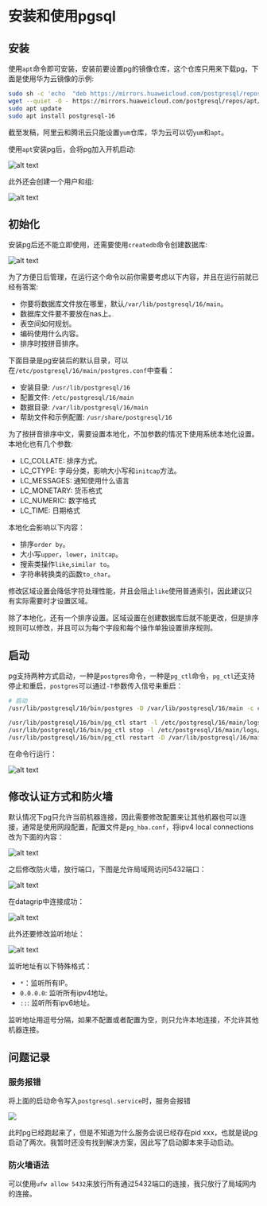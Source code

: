 # 安装和使用pgsql

## 安装

使用`apt`命令即可安装，安装前要设置pg的镜像仓库，这个仓库只用来下载pg，下面是使用华为云镜像的示例:

```bash
sudo sh -c 'echo  "deb https://mirrors.huaweicloud.com/postgresql/repos/apt $(lsb_release -cs)-pgdg main " > /etc/apt/sources.list.d/pgdg.list'
wget --quiet -O - https://mirrors.huaweicloud.com/postgresql/repos/apt/ACCC4CF8.asc | sudo apt-key add -
sudo apt update
sudo apt install postgresql-16
```

截至发稿，阿里云和腾讯云只能设置`yum`仓库，华为云可以切`yum`和`apt`。

使用`apt`安装pg后，会将pg加入开机启动:

![alt text](../../../temp/image-5.png)

此外还会创建一个用户和组:

![alt text](../../../temp/image-6.png)

## 初始化

安装pg后还不能立即使用，还需要使用`createdb`命令创建数据库:

![alt text](../../../temp/image-8.png)

为了方便日后管理，在运行这个命令以前你需要考虑以下内容，并且在运行前就已经有答案:

- 你要将数据库文件放在哪里，默认`/var/lib/postgresql/16/main`。
- 数据库文件要不要放在nas上。
- 表空间如何规划。
- 编码使用什么内容。
- 排序时按拼音排序。

下面目录是pg安装后的默认目录，可以在`/etc/postgresql/16/main/postgres.conf`中查看：

- 安装目录: `/usr/lib/postgresql/16`
- 配置文件: `/etc/postgresql/16/main`
- 数据目录: `/var/lib/postgresql/16/main`
- 帮助文件和示例配置: `/usr/share/postgresql/16`

为了按拼音排序中文，需要设置本地化，不加参数的情况下使用系统本地化设置。本地化也有几个参数:

- LC_COLLATE: 排序方式。
- LC_CTYPE: 字母分类，影响大小写和`initcap`方法。
- LC_MESSAGES: 通知使用什么语言
- LC_MONETARY: 货币格式
- LC_NUMERIC: 数字格式
- LC_TIME: 日期格式

本地化会影响以下内容：

- 排序`order by`。
- 大小写`upper`，`lower`，`initcap`。
- 搜索类操作`like`,`similar to`。
- 字符串转换类的函数`to_char`。

修改区域设置会降低字符处理性能，并且会阻止`like`使用普通索引，因此建议只有实际需要时才设置区域。

除了本地化，还有一个排序设置。区域设置在创建数据库后就不能更改，但是排序规则可以修改，并且可以为每个字段和每个操作单独设置排序规则。


## 启动

pg支持两种方式启动，一种是`postgres`命令，一种是`pg_ctl`命令，`pg_ctl`还支持停止和重启，`postgres`可以通过`-T`参数传入信号来重启：

```bash
# 启动
/usr/lib/postgresql/16/bin/postgres -D /var/lib/postgresql/16/main -c config_file=/etc/postgresql/16/main/postgresql.conf -c hba_file=/etc/postgresql/16/main/pg_hba.conf -c ident_file=/etc/postgresql/16/main/pg_ident.conf
```

```bash
/usr/lib/postgresql/16/bin/pg_ctl start -l /etc/postgresql/16/main/logs/pg.log -D /var/lib/postgresql/16/main -o "-c config_file=/etc/postgresql/16/main/postgresql.conf" -o "-c hba_file=/etc/postgresql/16/main/pg_hba.conf" -o "-c ident_file=/etc/postgresql/16/main/pg_ident.conf"
/usr/lib/postgresql/16/bin/pg_ctl stop -l /etc/postgresql/16/main/logs/pg.log -D /var/lib/postgresql/16/main -o "-c config_file=/etc/postgresql/16/main/postgresql.conf" -o "-c hba_file=/etc/postgresql/16/main/pg_hba.conf" -o "-c ident_file=/etc/postgresql/16/main/pg_ident.conf"
/usr/lib/postgresql/16/bin/pg_ctl restart -D /var/lib/postgresql/16/main -o "-c config_file=/etc/postgresql/16/main/postgresql.conf" -o "-c hba_file=/etc/postgresql/16/main/pg_hba.conf" -o "-c ident_file=/etc/postgresql/16/main/pg_ident.conf"
```

在命令行运行：

![alt text](../../../temp/image-9.png)


## 修改认证方式和防火墙

默认情况下pg只允许当前机器连接，因此需要修改配置来让其他机器也可以连接，通常是使用网段配置，配置文件是`pg_hba.conf`，将ipv4 local connections改为下面的内容：

![alt text](../../../temp/image-11.png)

之后修改防火墙，放行端口，下图是允许局域网访问5432端口：

![alt text](../../../temp/image-12.png)

在datagrip中连接成功：

![alt text](../../../temp/image-13.png)

此外还要修改监听地址：

![alt text](../../../temp/image-14.png)

监听地址有以下特殊格式：

- `*`：监听所有IP。
- `0.0.0.0`: 监听所有ipv4地址。
- `::`: 监听所有ipv6地址。

监听地址用逗号分隔，如果不配置或者配置为空，则只允许本地连接，不允许其他机器连接。

## 问题记录

### 服务报错

将上面的启动命令写入`postgresql.service`时，服务会报错

![](/temp/image-10.png)

此时pg已经跑起来了，但是不知道为什么服务会说已经存在pid xxx，也就是说pg启动了两次。我暂时还没有找到解决方案，因此写了启动脚本来手动启动。


### 防火墙语法

可以使用`ufw allow 5432`来放行所有通过5432端口的连接，我只放行了局域网内的连接。

